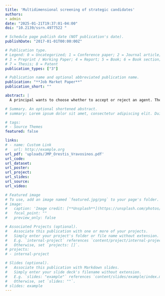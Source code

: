 ```yaml
---
title: 'Multidimensional screening of strategic candidates'
authors:
- admin
date: "2025-01-21T19:37:01-04:00"
doi: "10.2139/ssrn.4977522 "

# Schedule page publish date (NOT publication's date).
publishDate: "2017-01-01T00:00:00Z"

# Publication type.
# Legend: 0 = Uncategorized; 1 = Conference paper; 2 = Journal article;
# 3 = Preprint / Working Paper; 4 = Report; 5 = Book; 6 = Book section;
# 7 = Thesis; 8 = Patent
publication_types: ["3"]

# Publication name and optional abbreviated publication name.
publication: "**Job Market Paper**"
publication_short: ""

abstract: |
  A principal wants to choose whether to accept or reject an agent. The principal can perform a costly test that measures a combination of the agent's valuable qualities without revealing each quality separately. The agent can present evidence on some qualities but not others. I call the latter qualities talent. Although favorable, evidence can make the principal ascribe the test result to a certain quality, thereby negatively affecting his assessment of the agent's talent. Thus, testing may interfere with the agent's incentives to present evidence. Indeed, when the test is less sensitive to talent than talent is valuable to the principal, a conflict arises between the two evaluation methods: (i) testing and (ii) asking for evidence. The optimal mechanism leads to two types of errors, both favoring high- over low-evidence agents: (i) It accepts without testing some unworthy high-evidence agents, and (ii) it accepts after testing some unworthy medium-evidence agents while rejecting some worthy low-evidence ones.

# Summary. An optional shortened abstract.
# summary: Lorem ipsum dolor sit amet, consectetur adipiscing elit. Duis posuere tellus ac convallis placerat. Proin tincidunt magna sed ex sollicitudin condimentum.

# tags:
# - Source Themes
featured: false

links:
# - name: Custom Link
#   url: http://example.org
url_pdf: 'uploads/JMP_Orestis_Vravosinos.pdf'
url_code: 
url_dataset: 
url_poster: 
url_project: 
url_slides: 
url_source: 
url_video: 

# Featured image
# To use, add an image named `featured.jpg/png` to your page's folder. 
# image:
#   caption: 'Image credit: [**Unsplash**](https://unsplash.com/photos/s9CC2SKySJM)'
#   focal_point: ""
#   preview_only: false

# Associated Projects (optional).
#   Associate this publication with one or more of your projects.
#   Simply enter your project's folder or file name without extension.
#   E.g. `internal-project` references `content/project/internal-project/index.md`.
#   Otherwise, set `projects: []`.
# projects:
# - internal-project

# Slides (optional).
#   Associate this publication with Markdown slides.
#   Simply enter your slide deck's filename without extension.
#   E.g. `slides: "example"` references `content/slides/example/index.md`.
#   Otherwise, set `slides: ""`.
# slides: example
---
```


